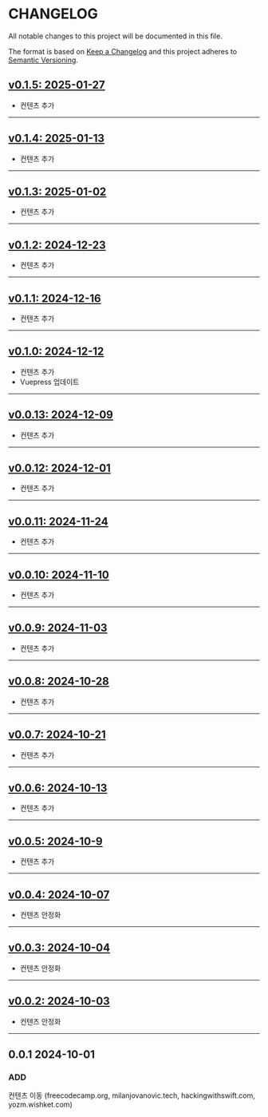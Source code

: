# CHANGELOG

All notable changes to this project will be documented in this file.

The format is based on [Keep a Changelog](http://keepachangelog.com)
and this project adheres to [Semantic Versioning](http://semver.org).

## [v0.1.5: 2025-01-27][v0.1.5]

- 컨텐츠 추가

---

## [v0.1.4: 2025-01-13][v0.1.4]

- 컨텐츠 추가

---

## [v0.1.3: 2025-01-02][v0.1.3]

- 컨텐츠 추가

---

## [v0.1.2: 2024-12-23][v0.1.2]

- 컨텐츠 추가

---

## [v0.1.1: 2024-12-16][v0.1.1]

- 컨텐츠 추가

---

## [v0.1.0: 2024-12-12][v0.1.0]

- 컨텐츠 추가
- Vuepress 업데이트

---

## [v0.0.13: 2024-12-09][v0.0.13]

- 컨텐츠 추가

---

## [v0.0.12: 2024-12-01][v0.0.12]

- 컨텐츠 추가

---

## [v0.0.11: 2024-11-24][v0.0.11]

- 컨텐츠 추가

---

## [v0.0.10: 2024-11-10][v0.0.10]

- 컨텐츠 추가

---

## [v0.0.9: 2024-11-03][v0.0.9]

- 컨텐츠 추가

---

## [v0.0.8: 2024-10-28][v0.0.8]

- 컨텐츠 추가

---

## [v0.0.7: 2024-10-21][v0.0.7]

- 컨텐츠 추가

---

## [v0.0.6: 2024-10-13][v0.0.6]

- 컨텐츠 추가

---

## [v0.0.5: 2024-10-9][v0.0.5]

- 컨텐츠 추가

---

## [v0.0.4: 2024-10-07][v0.0.4]

- 컨텐츠 안정화

---

## [v0.0.3: 2024-10-04][v0.0.3]

- 컨텐츠 안정화

---

## [v0.0.2: 2024-10-03][v0.0.2]

- 컨텐츠 안정화

---

## 0.0.1 2024-10-01

### ADD

컨텐츠 이동 (freecodecamp.org, milanjovanovic.tech, hackingwithswift.com, yozm.wishket.com)

[v0.0.2]: https://github.com/chanhi2000/articles/compare/v0.0.1...v0.0.2
[v0.0.3]: https://github.com/chanhi2000/articles/compare/v0.0.2...v0.0.3
[v0.0.4]: https://github.com/chanhi2000/articles/compare/v0.0.3...v0.0.4
[v0.0.5]: https://github.com/chanhi2000/articles/compare/v0.0.4...v0.0.5
[v0.0.6]: https://github.com/chanhi2000/articles/compare/v0.0.5...v0.0.6
[v0.0.7]: https://github.com/chanhi2000/articles/compare/v0.0.6...v0.0.7
[v0.0.8]: https://github.com/chanhi2000/articles/compare/v0.0.7...v0.0.8
[v0.0.9]: https://github.com/chanhi2000/articles/compare/v0.0.8...v0.0.9
[v0.0.10]: https://github.com/chanhi2000/articles/compare/v0.0.9...v0.0.10
[v0.0.11]: https://github.com/chanhi2000/articles/compare/v0.0.10...v0.0.11
[v0.0.12]: https://github.com/chanhi2000/articles/compare/v0.0.11...v0.0.12
[v0.0.13]: https://github.com/chanhi2000/articles/compare/v0.0.12...v0.0.13
[v0.1.0]: https://github.com/chanhi2000/articles/compare/v0.0.13...v0.1.0
[v0.1.1]: https://github.com/chanhi2000/articles/compare/v0.1.0...v0.1.1
[v0.1.2]: https://github.com/chanhi2000/articles/compare/v0.1.1...v0.1.2
[v0.1.3]: https://github.com/chanhi2000/articles/compare/v0.1.2...v0.1.3
[v0.1.4]: https://github.com/chanhi2000/articles/compare/v0.1.3...v0.1.4
[v0.1.5]: https://github.com/chanhi2000/articles/compare/v0.1.4...v0.1.5